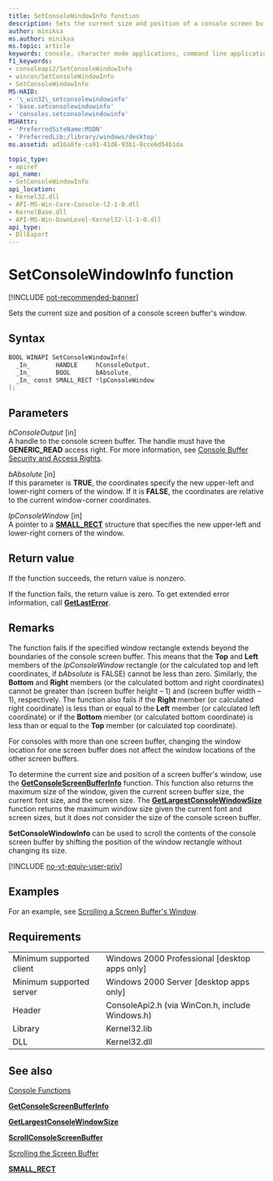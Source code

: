 ```yaml
---
title: SetConsoleWindowInfo function
description: Sets the current size and position of a console screen buffer's window.
author: miniksa
ms.author: miniksa
ms.topic: article
keywords: console, character mode applications, command line applications, terminal applications, console api
f1_keywords:
- consoleapi2/SetConsoleWindowInfo
- wincon/SetConsoleWindowInfo
- SetConsoleWindowInfo
MS-HAID:
- '\_win32\_setconsolewindowinfo'
- 'base.setconsolewindowinfo'
- 'consoles.setconsolewindowinfo'
MSHAttr:
- 'PreferredSiteName:MSDN'
- 'PreferredLib:/library/windows/desktop'
ms.assetid: ad16a8fe-ca91-41d6-93b1-8cce6d54b1da

topic_type:
- apiref
api_name:
- SetConsoleWindowInfo
api_location:
- Kernel32.dll
- API-MS-Win-Core-Console-l2-1-0.dll
- KernelBase.dll
- API-MS-Win-DownLevel-Kernel32-l1-1-0.dll
api_type:
- DllExport
---
```


# SetConsoleWindowInfo function

[!INCLUDE [not-recommended-banner](./includes/not-recommended-banner.md)]

Sets the current size and position of a console screen buffer's window.

## Syntax

```C
BOOL WINAPI SetConsoleWindowInfo(
  _In_       HANDLE     hConsoleOutput,
  _In_       BOOL       bAbsolute,
  _In_ const SMALL_RECT *lpConsoleWindow
);
```

## Parameters

*hConsoleOutput* \[in\]  
A handle to the console screen buffer. The handle must have the **GENERIC\_READ** access right. For more information, see [Console Buffer Security and Access Rights](console-buffer-security-and-access-rights.md).

*bAbsolute* \[in\]  
If this parameter is **TRUE**, the coordinates specify the new upper-left and lower-right corners of the window. If it is **FALSE**, the coordinates are relative to the current window-corner coordinates.

*lpConsoleWindow* \[in\]  
A pointer to a [**SMALL\_RECT**](small-rect-str.md) structure that specifies the new upper-left and lower-right corners of the window.

## Return value

If the function succeeds, the return value is nonzero.

If the function fails, the return value is zero. To get extended error information, call [**GetLastError**](https://msdn.microsoft.com/library/windows/desktop/ms679360).

## Remarks

The function fails if the specified window rectangle extends beyond the boundaries of the console screen buffer. This means that the **Top** and **Left** members of the *lpConsoleWindow* rectangle (or the calculated top and left coordinates, if *bAbsolute* is FALSE) cannot be less than zero. Similarly, the **Bottom** and **Right** members (or the calculated bottom and right coordinates) cannot be greater than (screen buffer height – 1) and (screen buffer width – 1), respectively. The function also fails if the **Right** member (or calculated right coordinate) is less than or equal to the **Left** member (or calculated left coordinate) or if the **Bottom** member (or calculated bottom coordinate) is less than or equal to the **Top** member (or calculated top coordinate).

For consoles with more than one screen buffer, changing the window location for one screen buffer does not affect the window locations of the other screen buffers.

To determine the current size and position of a screen buffer's window, use the [**GetConsoleScreenBufferInfo**](getconsolescreenbufferinfo.md) function. This function also returns the maximum size of the window, given the current screen buffer size, the current font size, and the screen size. The [**GetLargestConsoleWindowSize**](getlargestconsolewindowsize.md) function returns the maximum window size given the current font and screen sizes, but it does not consider the size of the console screen buffer.

**SetConsoleWindowInfo** can be used to scroll the contents of the console screen buffer by shifting the position of the window rectangle without changing its size.

[!INCLUDE [no-vt-equiv-user-priv](./includes/no-vt-equiv-user-priv.md)]

## Examples

For an example, see [Scrolling a Screen Buffer's Window](scrolling-a-screen-buffer-s-window.md).

## Requirements

| | |
|-|-|
| Minimum supported client | Windows 2000 Professional \[desktop apps only\] |
| Minimum supported server | Windows 2000 Server \[desktop apps only\] |
| Header | ConsoleApi2.h (via WinCon.h, include Windows.h) |
| Library | Kernel32.lib |
| DLL | Kernel32.dll |

## See also

[Console Functions](console-functions.md)

[**GetConsoleScreenBufferInfo**](getconsolescreenbufferinfo.md)

[**GetLargestConsoleWindowSize**](getlargestconsolewindowsize.md)

[**ScrollConsoleScreenBuffer**](scrollconsolescreenbuffer.md)

[Scrolling the Screen Buffer](scrolling-the-screen-buffer.md)

[**SMALL\_RECT**](small-rect-str.md)
